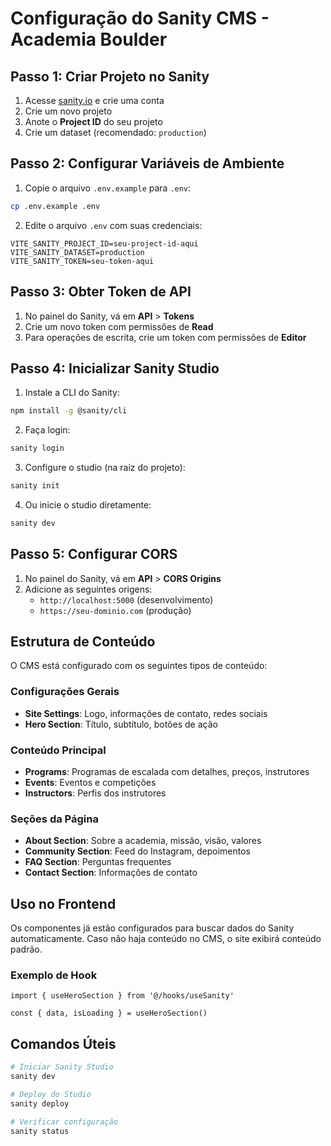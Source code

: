 # Configuração do Sanity CMS - Academia Boulder

## Passo 1: Criar Projeto no Sanity

1. Acesse [sanity.io](https://www.sanity.io/) e crie uma conta
2. Crie um novo projeto
3. Anote o **Project ID** do seu projeto
4. Crie um dataset (recomendado: `production`)

## Passo 2: Configurar Variáveis de Ambiente

1. Copie o arquivo `.env.example` para `.env`:
```bash
cp .env.example .env
```

2. Edite o arquivo `.env` com suas credenciais:
```
VITE_SANITY_PROJECT_ID=seu-project-id-aqui
VITE_SANITY_DATASET=production
VITE_SANITY_TOKEN=seu-token-aqui
```

## Passo 3: Obter Token de API

1. No painel do Sanity, vá em **API** > **Tokens**
2. Crie um novo token com permissões de **Read**
3. Para operações de escrita, crie um token com permissões de **Editor**

## Passo 4: Inicializar Sanity Studio

1. Instale a CLI do Sanity:
```bash
npm install -g @sanity/cli
```

2. Faça login:
```bash
sanity login
```

3. Configure o studio (na raiz do projeto):
```bash
sanity init
```

4. Ou inicie o studio diretamente:
```bash
sanity dev
```

## Passo 5: Configurar CORS

1. No painel do Sanity, vá em **API** > **CORS Origins**
2. Adicione as seguintes origens:
   - `http://localhost:5000` (desenvolvimento)
   - `https://seu-dominio.com` (produção)

## Estrutura de Conteúdo

O CMS está configurado com os seguintes tipos de conteúdo:

### Configurações Gerais
- **Site Settings**: Logo, informações de contato, redes sociais
- **Hero Section**: Título, subtítulo, botões de ação

### Conteúdo Principal
- **Programs**: Programas de escalada com detalhes, preços, instrutores
- **Events**: Eventos e competições
- **Instructors**: Perfis dos instrutores

### Seções da Página
- **About Section**: Sobre a academia, missão, visão, valores
- **Community Section**: Feed do Instagram, depoimentos
- **FAQ Section**: Perguntas frequentes
- **Contact Section**: Informações de contato

## Uso no Frontend

Os componentes já estão configurados para buscar dados do Sanity automaticamente. Caso não haja conteúdo no CMS, o site exibirá conteúdo padrão.

### Exemplo de Hook
```tsx
import { useHeroSection } from '@/hooks/useSanity'

const { data, isLoading } = useHeroSection()
```

## Comandos Úteis

```bash
# Iniciar Sanity Studio
sanity dev

# Deploy do Studio
sanity deploy

# Verificar configuração
sanity status
```